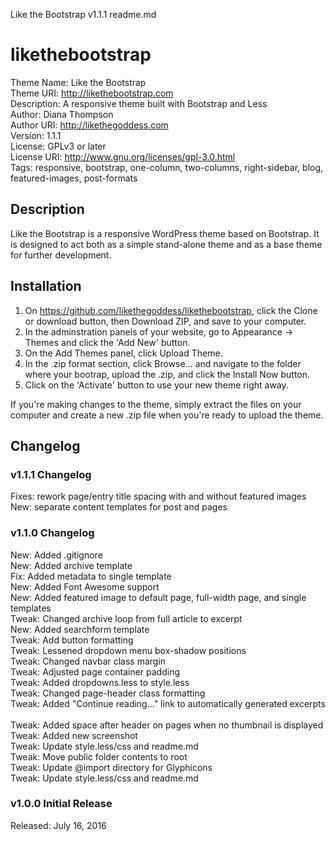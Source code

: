 Like the Bootstrap v1.1.1 readme.md

# likethebootstrap

Theme Name: Like the Bootstrap<br>
Theme URI: http://likethebootstrap.com<br>
Description: A responsive theme built with Bootstrap and Less<br>
Author: Diana Thompson<br>
Author URI: http://likethegoddess.com<br>
Version: 1.1.1<br>
License: GPLv3 or later<br>
License URI: http://www.gnu.org/licenses/gpl-3.0.html<br>
Tags: responsive, bootstrap, one-column, two-columns, right-sidebar, blog, featured-images, post-formats

## Description
Like the Bootstrap is a responsive WordPress theme based on Bootstrap. It is designed to act both as a simple stand-alone theme and as a base theme for further development. 

## Installation

1. On https://github.com/likethegoddess/likethebootstrap, click the Clone or download button, then Download ZIP, and save to your computer.<br>
2. In the adminstration panels of your website, go to Appearance -> Themes and click the 'Add New' button.<br>
3. On the Add Themes panel, click Upload Theme.<br>
4. In the .zip format section, click Browse... and navigate to the folder where your bootrap, upload the .zip, and click the Install Now button. 
5. Click on the 'Activate' button to use your new theme right away.

If you're making changes to the theme, simply extract the files on your computer and create a new .zip file when you're ready to upload the theme. 

## Changelog 

### v1.1.1 Changelog
Fixes: rework page/entry title spacing with and without featured images<br>
New: separate content templates for post and pages<br>

### v1.1.0 Changelog
New: Added .gitignore<br>
New: Added archive template<br>
Fix: Added metadata to single template<br>
New: Added Font Awesome support<br>
New: Added featured image to default page, full-width page, and single templates<br>
Tweak: Changed archive loop from full article to excerpt<br>
New: Added searchform template<br>
Tweak: Add button formatting<br>
Tweak: Lessened dropdown menu box-shadow positions<br>
Tweak: Changed navbar class margin<br>
Tweak: Adjusted page container padding<br>
Tweak: Added dropdowns.less to style.less<br>
Tweak: Changed page-header class formatting<br>
Tweak: Added "Continue reading..." link to automatically generated excerpts<br>  
Tweak: Added space after header on pages when no thumbnail is displayed<br>
Tweak: Added new screenshot<br>
Tweak: Update style.less/css and readme.md<br>
Tweak: Move public folder contents to root<br>
Tweak: Update @import directory for Glyphicons<br>
Tweak: Update style.less/css and readme.md<br>

### v1.0.0 Initial Release
Released: July 16, 2016
